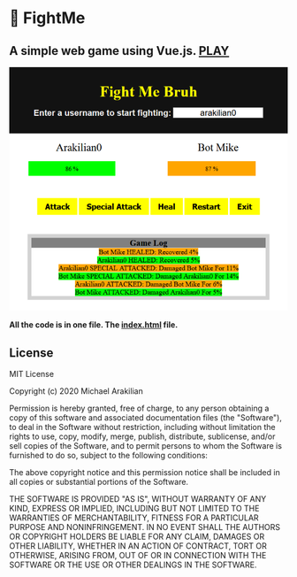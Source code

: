 # :punch: FightMe
A simple web game using Vue.js. [PLAY](https://arakilian0.github.io/fightme)
-
![alt text](https://raw.githubusercontent.com/arakilian0/images/master/fightme-usage.png "Fight Me Use Case")

**All the code is in one file. The [index.html](https://github.com/arakilian0/fightme/blob/master/index.html) file.**

## License
MIT License

Copyright (c) 2020 Michael Arakilian

Permission is hereby granted, free of charge, to any person obtaining a copy of this software and associated documentation files (the "Software"), to deal in the Software without restriction, including without limitation the rights to use, copy, modify, merge, publish, distribute, sublicense, and/or sell copies of the Software, and to permit persons to whom the Software is furnished to do so, subject to the following conditions:

The above copyright notice and this permission notice shall be included in all copies or substantial portions of the Software.

THE SOFTWARE IS PROVIDED "AS IS", WITHOUT WARRANTY OF ANY KIND, EXPRESS OR IMPLIED, INCLUDING BUT NOT LIMITED TO THE WARRANTIES OF MERCHANTABILITY, FITNESS FOR A PARTICULAR PURPOSE AND NONINFRINGEMENT. IN NO EVENT SHALL THE AUTHORS OR COPYRIGHT HOLDERS BE LIABLE FOR ANY CLAIM, DAMAGES OR OTHER LIABILITY, WHETHER IN AN ACTION OF CONTRACT, TORT OR OTHERWISE, ARISING FROM, OUT OF OR IN CONNECTION WITH THE SOFTWARE OR THE USE OR OTHER DEALINGS IN THE SOFTWARE.
